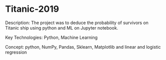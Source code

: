 # Titanic-2019
Description: The project was to deduce the probability of survivors on Titanic ship using python and ML on Jupyter notebook.

Key Technologies: Python, Machine Learning

Concept: python, NumPy, Pandas, Sklearn, Matplotlib and linear and logistic regression


